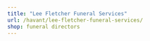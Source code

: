 ```yaml
---
title: "Lee Fletcher Funeral Services"
url: /havant/lee-fletcher-funeral-services/
shop: funeral directors
---
```

